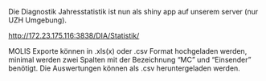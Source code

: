 Die Diagnostik Jahresstatistik ist nun als shiny app auf unserem server (nur UZH Umgebung).

http://172.23.175.116:3838/DIA/Statistik/

MOLIS Exporte können in .xls(x) oder .csv Format hochgeladen werden, minimal werden zwei Spalten mit der Bezeichnung “MC” und “Einsender” benötigt.
Die Auswertungen können als .csv heruntergeladen werden.
